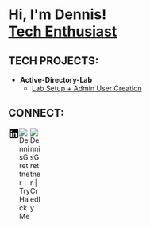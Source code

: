 <h1>Hi, I'm Dennis!<br/><a href="https://github.com/Daklan85">Tech Enthusiast</a></h1>


<h2>TECH PROJECTS:</h2>

- <b>Active-Directory-Lab</b>
  - [Lab Setup + Admin User Creation](https://github.com/Daklan85/Active-Directory-Lab)


<h2>CONNECT:</h2>

[<img align="left" alt="DennisGrettner | LinkedIn" width="22px" src="https://raw.githubusercontent.com/simple-icons/simple-icons/refs/heads/develop/icons/linkedin.svg" />][linkedin]
[<img align="left" alt="DennisGrettner | TryHackMe" width="22px" src="https://raw.githubusercontent.com/simple-icons/simple-icons/refs/heads/develop/icons/tryhackme.svg" />][tryhackme]
[<img align="left" alt="DennisGrettner | Credly" width="22px" src="https://raw.githubusercontent.com/simple-icons/simple-icons/refs/heads/develop/icons/credly.svg" />][credly]


[linkedin]: https://linkedin.com/in/joshmadakor
[tryhackme]: https://tryhackme.com/r/p/Daklan1
[credly]: https://www.credly.com/users/dennis-grettner
